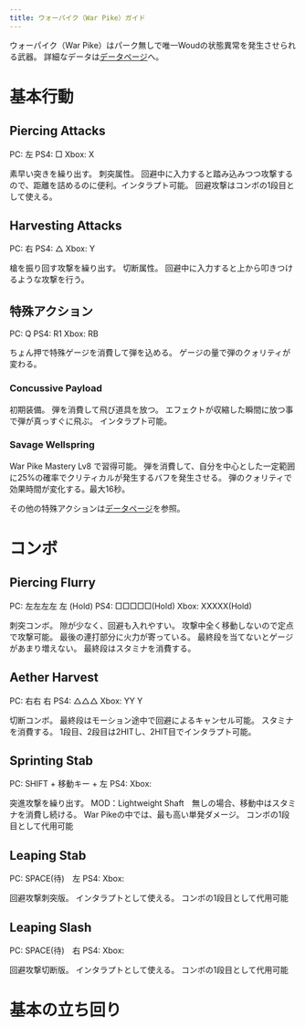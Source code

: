 ```yaml
---
title: ウォーパイク（War Pike）ガイド
---
```

ウォーパイク（War Pike）はパーク無しで唯一Woudの状態異常を発生させられる武器。
詳細なデータは[データページ](/data/warpike)へ。

# 基本行動

## Piercing Attacks

PC: 左
PS4: □
Xbox: X

素早い突きを繰り出す。
刺突属性。
回避中に入力すると踏み込みつつ攻撃するので、距離を詰めるのに便利。インタラプト可能。
回避攻撃はコンボの1段目として使える。

## Harvesting Attacks

PC: 右
PS4: △
Xbox: Y

槍を振り回す攻撃を繰り出す。
切断属性。
回避中に入力すると上から叩きつけるような攻撃を行う。

## 特殊アクション

PC: Q
PS4: R1
Xbox: RB

ちょん押で特殊ゲージを消費して弾を込める。
ゲージの量で弾のクォリティが変わる。

### Concussive Payload

初期装備。
弾を消費して飛び道具を放つ。
エフェクトが収縮した瞬間に放つ事で弾が真っすぐに飛ぶ。
インタラプト可能。

### Savage Wellspring

War Pike Mastery Lv8 で習得可能。
弾を消費して、自分を中心とした一定範囲に25%の確率でクリティカルが発生するバフを発生させる。
弾のクォリティで効果時間が変化する。最大16秒。

その他の特殊アクションは[データページ](/data/sword)を参照。

# コンボ

## Piercing Flurry

PC: 左左左左
左
(Hold)
PS4: □□□□□(Hold)
Xbox: XXXXX(Hold)

刺突コンボ。
隙が少なく、回避も入れやすい。
攻撃中全く移動しないので定点で攻撃可能。
最後の連打部分に火力が寄っている。
最終段を当てないとゲージがあまり増えない。
最終段はスタミナを消費する。

## Aether Harvest

PC: 右右
右
PS4: △△△
Xbox: YY
Y

切断コンボ。
最終段はモーション途中で回避によるキャンセル可能。
スタミナを消費する。
1段目、2段目は2HITし、2HIT目でインタラプト可能。

## Sprinting Stab

PC: SHIFT + 移動キー + 左
PS4: 
Xbox: 

突進攻撃を繰り出す。
MOD：Lightweight Shaft　無しの場合、移動中はスタミナを消費し続ける。
War Pikeの中では、最も高い単発ダメージ。
コンボの1段目として代用可能

## Leaping Stab

PC: SPACE(待)　左
PS4: 
Xbox: 

回避攻撃刺突版。
インタラプトとして使える。
コンボの1段目として代用可能

## Leaping Slash

PC: SPACE(待)　右
PS4: 
Xbox: 

回避攻撃切断版。
インタラプトとして使える。
コンボの1段目として代用可能

# 基本の立ち回り
